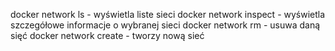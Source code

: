 docker network ls - wyświetla liste sieci
docker network inspect - wyświetla szczegółowe informacje o wybranej sieci
docker network rm - usuwa daną sięć
docker network create - tworzy nową sieć